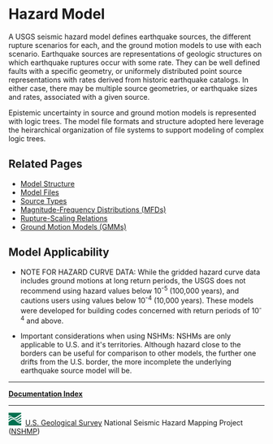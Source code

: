 # Hazard Model

A USGS seismic hazard model defines earthquake sources, the different rupture scenarios for each,
and the ground motion models to use with each scenario. Earthquake sources are representations of
geologic structures on which earthquake ruptures occur with some rate. They can be well defined
faults with a specific geometry, or uniformely distributed point source representations with rates
derived from historic earthquake catalogs. In either case, there may be multiple source geometries,
or earthquake sizes and rates, associated with a given source.

Epistemic uncertainty in source and ground motion models is represented with logic trees. The model
file formats and structure adopted here leverage the heirarchical organization of file systems to
support modeling of complex logic trees.

## Related Pages

* [Model Structure](model-structure)  
* [Model Files](model-files)  
* [Source Types](source-types)  
* [Magnitude-Frequency Distributions (MFDs)](magnitude-frequency-distributions-mfds)  
* [Rupture-Scaling Relations](magnitude-scaling-relations)  
* [Ground Motion Models (GMMs)](ground-motion-models-gmms)  

## Model Applicability

* NOTE FOR HAZARD CURVE DATA: While the gridded hazard curve data includes ground motions at long
  return periods, the USGS does not recommend using hazard values below 10<sup>-5</sup> (100,000
  years), and cautions users using values below 10<sup>-4</sup> (10,000 years). These models were
  developed for building codes concerned with return periods of 10<sup>-4</sup> and above.

* Important considerations when using NSHMs: NSHMs are only applicable to U.S. and it's
  territories. Although hazard close to the borders can be useful for comparison to other models,
  the further one drifts from the U.S. border, the more incomplete the underlying earthquake
  source model will be.

---

[**Documentation Index**](../README.md)

---
![USGS logo](./images/usgs-icon.png) &nbsp;[U.S. Geological Survey](https://www.usgs.gov)
National Seismic Hazard Mapping Project ([NSHMP](https://earthquake.usgs.gov/hazards/))
